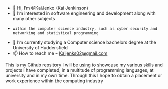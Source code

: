 - 👋 Hi, I’m @KaiJenko (Kai Jenkinson)
- 👀 I’m interested in software engineering and development along with many other subjects 
-     within the computer science industry, such as cyber security and networking and statistical programming
- 🌱 I’m currently studying a Computer science bachelors degree at the University of Huddersfield
- 📫 How to reach me - Kaijenks02@gmail.com 

This is my Github repsitory I will be using to showcase my various skills and projects I have completed,
in a multitude of programming languages, at university and in my own time. Through this I hope to obtain 
a placement or work experience within the computing industry
